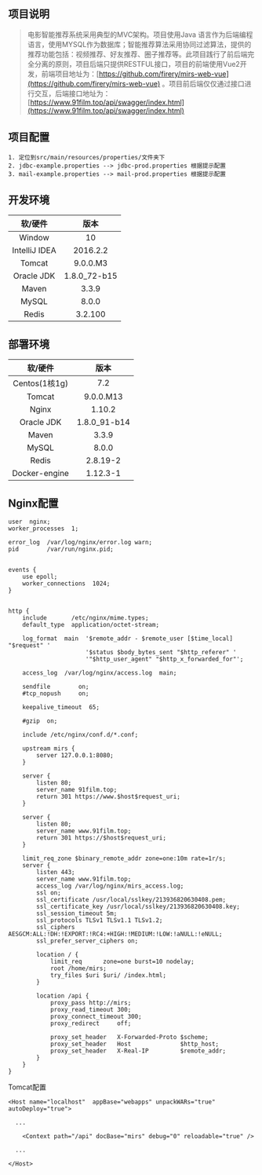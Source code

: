 ## 项目说明
> 电影智能推荐系统采用典型的MVC架构。项目使用Java 语言作为后端编程语言，使用MYSQL作为数据库；智能推荐算法采用协同过滤算法，提供的推荐功能包括：视频推荐、好友推荐、圈子推荐等。此项目践行了前后端完全分离的原则，项目后端只提供RESTFUL接口，项目的前端使用Vue2开发，前端项目地址为：[https://github.com/firery/mirs-web-vue](https://github.com/firery/mirs-web-vue) 。项目前后端仅仅通过接口进行交互，后端接口地址为：[https://www.91film.top/api/swagger/index.html](https://www.91film.top/api/swagger/index.html)

## 项目配置

```
1. 定位到src/main/resources/properties/文件夹下
2. jdbc-example.properties --> jdbc-prod.properties 根据提示配置
3. mail-example.properties --> mail-prod.properties 根据提示配置
```

## 开发环境
| 软/硬件 | 版本 |
| :------: | :------: |
| Window | 10 |
| IntelliJ IDEA | 2016.2.2 |
| Tomcat | 9.0.0.M3|
| Oracle JDK| 1.8.0_72-b15 |
| Maven | 3.3.9 |
| MySQL | 8.0.0 |
| Redis | 3.2.100 |

## 部署环境
| 软/硬件 | 版本 |
| :------: | :------: |
| Centos(1核1g) | 7.2 |
| Tomcat | 9.0.0.M13|
| Nginx | 1.10.2 |
| Oracle JDK| 1.8.0_91-b14 |
| Maven | 3.3.9 |
| MySQL | 8.0.0 |
| Redis | 2.8.19-2 |
| Docker-engine | 1.12.3-1|

## Nginx配置
```
user  nginx;
worker_processes  1;

error_log  /var/log/nginx/error.log warn;
pid        /var/run/nginx.pid;


events {
    use epoll;
    worker_connections  1024;
}


http {
    include       /etc/nginx/mime.types;
    default_type  application/octet-stream;

    log_format  main  '$remote_addr - $remote_user [$time_local] "$request" '
                      '$status $body_bytes_sent "$http_referer" '
                      '"$http_user_agent" "$http_x_forwarded_for"';

    access_log  /var/log/nginx/access.log  main;

    sendfile        on;
    #tcp_nopush     on;

    keepalive_timeout  65;

    #gzip  on;

    include /etc/nginx/conf.d/*.conf;

    upstream mirs {
        server 127.0.0.1:8080;
    }

    server {
        listen 80;
        server_name 91film.top;
        return 301 https://www.$host$request_uri;
    }

    server {
        listen 80;
        server_name www.91film.top;
        return 301 https://$host$request_uri;
    }

    limit_req_zone $binary_remote_addr zone=one:10m rate=1r/s;
    server {
        listen 443;
        server_name www.91film.top;
        access_log /var/log/nginx/mirs_access.log;
        ssl on;
        ssl_certificate /usr/local/sslkey/213936820630408.pem;
        ssl_certificate_key /usr/local/sslkey/213936820630408.key;
        ssl_session_timeout 5m;
        ssl_protocols TLSv1 TLSv1.1 TLSv1.2;
        ssl_ciphers AESGCM:ALL:!DH:!EXPORT:!RC4:+HIGH:!MEDIUM:!LOW:!aNULL:!eNULL;
        ssl_prefer_server_ciphers on;

        location / {
            limit_req      zone=one burst=10 nodelay;
            root /home/mirs;
            try_files $uri $uri/ /index.html;
        }

        location /api {
            proxy_pass http://mirs;
            proxy_read_timeout 300;
            proxy_connect_timeout 300;
            proxy_redirect     off;

            proxy_set_header   X-Forwarded-Proto $scheme;
            proxy_set_header   Host              $http_host;
            proxy_set_header   X-Real-IP         $remote_addr;
        }
    }
}

```

Tomcat配置
```
<Host name="localhost"  appBase="webapps" unpackWARs="true" autoDeploy="true">

  ...

	<Context path="/api" docBase="mirs" debug="0" reloadable="true" />

  ...
        
</Host>
```

